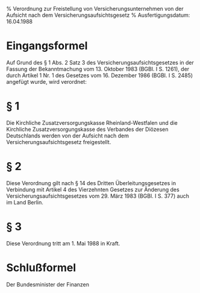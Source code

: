% Verordnung zur Freistellung von Versicherungsunternehmen von der Aufsicht nach dem Versicherungsaufsichtsgesetz
% Ausfertigungsdatum: 16.04.1988
 
# Eingangsformel

Auf Grund des § 1 Abs. 2 Satz 3 des Versicherungsaufsichtsgesetzes in der Fassung der Bekanntmachung vom 13. Oktober 1983 (BGBl. I S. 1261), der durch Artikel 1 Nr. 1 des Gesetzes vom 16. Dezember 1986 (BGBl. I S. 2485) angefügt wurde, wird verordnet:

# § 1

Die Kirchliche Zusatzversorgungskasse Rheinland-Westfalen und die Kirchliche Zusatzversorgungskasse des Verbandes der Diözesen Deutschlands werden von der Aufsicht nach dem Versicherungsaufsichtsgesetz freigestellt.

# § 2

Diese Verordnung gilt nach § 14 des Dritten Überleitungsgesetzes in Verbindung mit Artikel 4 des Vierzehnten Gesetzes zur Änderung des Versicherungsaufsichtsgesetzes vom 29. März 1983 (BGBl. I S. 377) auch im Land Berlin.

# § 3

Diese Verordnung tritt am 1. Mai 1988 in Kraft.

# Schlußformel

Der Bundesminister der Finanzen
